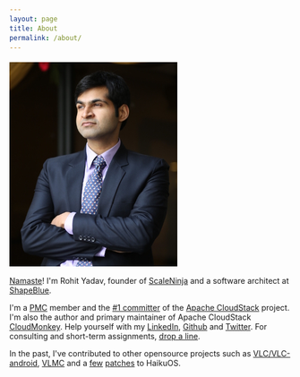 ```yaml
---
layout: page
title: About
permalink: /about/
---
```


<img src="/assets/avatar-large.jpg" class="pull-left" style="margin-top: 5px; margin-right:10px"/>

[Namaste](http://en.wikipedia.org/wiki/Namaste)! I'm Rohit Yadav, founder of
[ScaleNinja](http://www.scaleninja.com) and a software architect at
[ShapeBlue](http://shapeblue.com).

I'm a [PMC](http://www.apache.org/foundation/governance/pmcs.html) member and the
[#1 committer](https://github.com/apache/cloudstack/graphs/contributors)
of the [Apache CloudStack](http://cloudstack.apache.org) project. I'm
also the author and primary maintainer of Apache CloudStack
[CloudMonkey](http://github.com/apache/cloudstack-cloudmonkey). Help yourself
with my [LinkedIn](https://www.linkedin.com/in/rohit-yadav-59749196),
[Github](https://github.com/rhtyd) and
[Twitter](https://twitter.com/rhtyd). For consulting and short-term
assignments, [drop a line](mailto:rohit@scaleninja.com).

In the past, I've contributed to other opensource projects such as
[VLC/VLC-android](http://git.videolan.org/?p=vlc%2Fvlc-android.git&a=search&h=HEAD&st=author&s=Rohit+Yadav),
[VLMC](http://trac.videolan.org/vlmc) and a
[few](http://cgit.haiku-os.org/haiku/commit/?id=hrev39379)
[patches](http://cgit.haiku-os.org/haiku/commit/?id=hrev39378) to HaikuOS.
